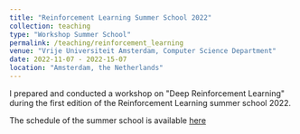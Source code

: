 ```yaml
---
title: "Reinforcement Learning Summer School 2022"
collection: teaching
type: "Workshop Summer School"
permalink: /teaching/reinforcement_learning
venue: "Vrije Universiteit Amsterdam, Computer Science Department"
date: 2022-11-07 - 2022-15-07
location: "Amsterdam, the Netherlands"
---
```


I prepared and conducted a workshop on "Deep Reinforcement Learning" during the first edition of the Reinforcement Learning summer school 2022.

The schedule of the summer school is available [here](https://2022.rlsummerschool.com/)